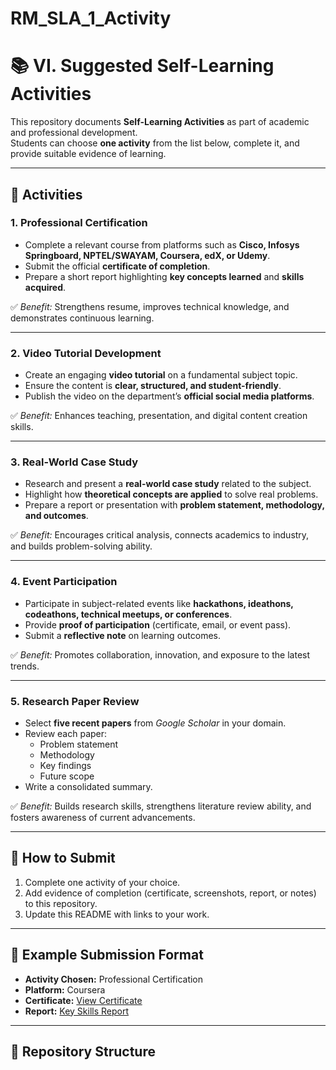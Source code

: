 # RM_SLA_1_Activity
# 📚 VI. Suggested Self-Learning Activities

This repository documents **Self-Learning Activities** as part of academic and professional development.  
Students can choose **one activity** from the list below, complete it, and provide suitable evidence of learning.  

---

## 🔑 Activities

### 1. Professional Certification
- Complete a relevant course from platforms such as **Cisco, Infosys Springboard, NPTEL/SWAYAM, Coursera, edX, or Udemy**.  
- Submit the official **certificate of completion**.  
- Prepare a short report highlighting **key concepts learned** and **skills acquired**.  

✅ *Benefit:* Strengthens resume, improves technical knowledge, and demonstrates continuous learning.  

---

### 2. Video Tutorial Development
- Create an engaging **video tutorial** on a fundamental subject topic.  
- Ensure the content is **clear, structured, and student-friendly**.  
- Publish the video on the department’s **official social media platforms**.  

✅ *Benefit:* Enhances teaching, presentation, and digital content creation skills.  

---

### 3. Real-World Case Study
- Research and present a **real-world case study** related to the subject.  
- Highlight how **theoretical concepts are applied** to solve real problems.  
- Prepare a report or presentation with **problem statement, methodology, and outcomes**.  

✅ *Benefit:* Encourages critical analysis, connects academics to industry, and builds problem-solving ability.  

---

### 4. Event Participation
- Participate in subject-related events like **hackathons, ideathons, codeathons, technical meetups, or conferences**.  
- Provide **proof of participation** (certificate, email, or event pass).  
- Submit a **reflective note** on learning outcomes.  

✅ *Benefit:* Promotes collaboration, innovation, and exposure to the latest trends.  

---

### 5. Research Paper Review
- Select **five recent papers** from *Google Scholar* in your domain.  
- Review each paper:  
  - Problem statement  
  - Methodology  
  - Key findings  
  - Future scope  
- Write a consolidated summary.  

✅ *Benefit:* Builds research skills, strengthens literature review ability, and fosters awareness of current advancements.  

---

## 📌 How to Submit
1. Complete one activity of your choice.  
2. Add evidence of completion (certificate, screenshots, report, or notes) to this repository.  
3. Update this README with links to your work.  

---

## 📝 Example Submission Format
- **Activity Chosen:** Professional Certification  
- **Platform:** Coursera  
- **Certificate:** [View Certificate](./assets/certificate.pdf)  
- **Report:** [Key Skills Report](./reports/report.pdf)  

---

## 📂 Repository Structure
